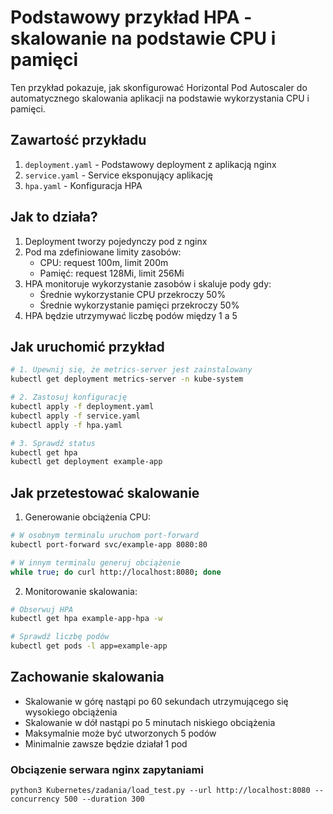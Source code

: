 # Podstawowy przykład HPA - skalowanie na podstawie CPU i pamięci

Ten przykład pokazuje, jak skonfigurować Horizontal Pod Autoscaler do automatycznego skalowania aplikacji na podstawie wykorzystania CPU i pamięci.

## Zawartość przykładu

1. `deployment.yaml` - Podstawowy deployment z aplikacją nginx
2. `service.yaml` - Service eksponujący aplikację
3. `hpa.yaml` - Konfiguracja HPA

## Jak to działa?

1. Deployment tworzy pojedynczy pod z nginx
2. Pod ma zdefiniowane limity zasobów:
   - CPU: request 100m, limit 200m
   - Pamięć: request 128Mi, limit 256Mi
3. HPA monitoruje wykorzystanie zasobów i skaluje pody gdy:
   - Średnie wykorzystanie CPU przekroczy 50%
   - Średnie wykorzystanie pamięci przekroczy 50%
4. HPA będzie utrzymywać liczbę podów między 1 a 5

## Jak uruchomić przykład

```bash
# 1. Upewnij się, że metrics-server jest zainstalowany
kubectl get deployment metrics-server -n kube-system

# 2. Zastosuj konfigurację
kubectl apply -f deployment.yaml
kubectl apply -f service.yaml
kubectl apply -f hpa.yaml

# 3. Sprawdź status
kubectl get hpa
kubectl get deployment example-app
```

## Jak przetestować skalowanie

1. Generowanie obciążenia CPU:
```bash
# W osobnym terminalu uruchom port-forward
kubectl port-forward svc/example-app 8080:80

# W innym terminalu generuj obciążenie
while true; do curl http://localhost:8080; done
```

2. Monitorowanie skalowania:
```bash
# Obserwuj HPA
kubectl get hpa example-app-hpa -w

# Sprawdź liczbę podów
kubectl get pods -l app=example-app
```

## Zachowanie skalowania

- Skalowanie w górę nastąpi po 60 sekundach utrzymującego się wysokiego obciążenia
- Skalowanie w dół nastąpi po 5 minutach niskiego obciążenia
- Maksymalnie może być utworzonych 5 podów
- Minimalnie zawsze będzie działał 1 pod 


### Obciązenie serwara nginx zapytaniami

`python3 Kubernetes/zadania/load_test.py --url http://localhost:8080 --concurrency 500 --duration 300`